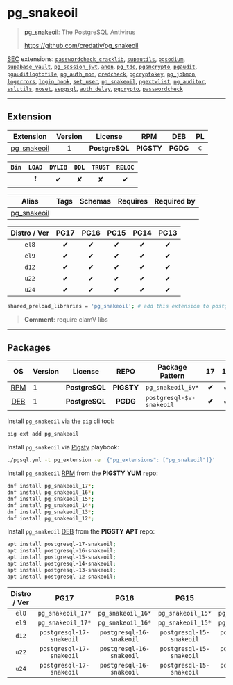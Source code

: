 # pg_snakeoil


> [pg_snakeoil](https://github.com/credativ/pg_snakeoil): The PostgreSQL Antivirus
>
> https://github.com/credativ/pg_snakeoil





[SEC](/sec) extensions: [`passwordcheck_cracklib`](/passwordcheck_cracklib), [`supautils`](/supautils), [`pgsodium`](/pgsodium), [`supabase_vault`](/supabase_vault), [`pg_session_jwt`](/pg_session_jwt), [`anon`](/anon), [`pg_tde`](/pg_tde), [`pgsmcrypto`](/pgsmcrypto), [`pgaudit`](/pgaudit), [`pgauditlogtofile`](/pgauditlogtofile), [`pg_auth_mon`](/pg_auth_mon), [`credcheck`](/credcheck), [`pgcryptokey`](/pgcryptokey), [`pg_jobmon`](/pg_jobmon), [`logerrors`](/logerrors), [`login_hook`](/login_hook), [`set_user`](/set_user), [`pg_snakeoil`](/pg_snakeoil), [`pgextwlist`](/pgextwlist), [`pg_auditor`](/pg_auditor), [`sslutils`](/sslutils), [`noset`](/noset), [`sepgsql`](/sepgsql), [`auth_delay`](/auth_delay), [`pgcrypto`](/pgcrypto), [`passwordcheck`](/passwordcheck)


-------
## Extension


| Extension | Version | License | RPM | DEB | PL |
|-----------|:-------:|:-------:|:---:|:---:|:--:|
| [pg_snakeoil](https://github.com/credativ/pg_snakeoil) | 1 | **<span class="tcblue">PostgreSQL</span>** | **<span class="tcwarn">PIGSTY</span>** | **<span class="tccyan">PGDG</span>** | `C` |



| `Bin` | `LOAD` | `DYLIB` | `DDL` | `TRUST` | `RELOC` |
|:-----:|:------:|:-------:|:-----:|:-------:|:-------:|
|  | <span class="tcred">❗</span> | <span class="tcblue">✔</span> | <span class="tcwarn">✘</span> | <span class="tcwarn">✘</span> | <span class="tcblue">✔</span> |



| Alias | Tags | Schemas | Requires | Required by |
|-------|------|---------|----------|-------------|
| [pg_snakeoil](/pg_snakeoil) |  |  |  |  |



| Distro / Ver | PG17 | PG16 | PG15 | PG14 | PG13 |
|:------------:|:----:|:----:|:----:|:----:|:----:|
| `el8` | <span class="tcblue">✔</span> | <span class="tcblue">✔</span> | <span class="tcblue">✔</span> | <span class="tcblue">✔</span> | <span class="tcblue">✔</span> |
| `el9` | <span class="tcblue">✔</span> | <span class="tcblue">✔</span> | <span class="tcblue">✔</span> | <span class="tcblue">✔</span> | <span class="tcblue">✔</span> |
| `d12` | <span class="tcblue">✔</span> | <span class="tcblue">✔</span> | <span class="tcblue">✔</span> | <span class="tcblue">✔</span> | <span class="tcblue">✔</span> |
| `u22` | <span class="tcblue">✔</span> | <span class="tcblue">✔</span> | <span class="tcblue">✔</span> | <span class="tcblue">✔</span> | <span class="tcblue">✔</span> |
| `u24` | <span class="tcblue">✔</span> | <span class="tcblue">✔</span> | <span class="tcblue">✔</span> | <span class="tcblue">✔</span> | <span class="tcblue">✔</span> |



```bash
shared_preload_libraries = 'pg_snakeoil'; # add this extension to postgresql.conf
```


> **Comment**: require clamV libs
-----------


## Packages


| OS | Version | License | REPO | Package Pattern | 17 | 16 | 15 | 14 | 13 | Dependency |
|:--:|---------|:-------:|:----:|-----------------|:--:|:--:|:--:|:--:|:--:|------------|
| [RPM](/rpm) | 1 | **<span class="tcblue">PostgreSQL</span>** | **<span class="tcwarn">PIGSTY</span>** | `pg_snakeoil_$v*` | **<span class="tcwarn">✔</span>** | **<span class="tcwarn">✔</span>** | **<span class="tcwarn">✔</span>** | **<span class="tcwarn">✔</span>** | **<span class="tcwarn">✔</span>** |  |
| [DEB](/deb) | 1 | **<span class="tcblue">PostgreSQL</span>** | **<span class="tccyan">PGDG</span>** | `postgresql-$v-snakeoil` | **<span class="tcwarn">✔</span>** | **<span class="tcwarn">✔</span>** | **<span class="tcwarn">✔</span>** | **<span class="tcwarn">✔</span>** | **<span class="tcwarn">✔</span>** |  |



Install `pg_snakeoil` via the [`pig`](https://github.com/pgsty/pig) cli tool:

```bash
pig ext add pg_snakeoil
```


Install `pg_snakeoil` via [Pigsty](https://pigsty.io/docs/pgext/usage/install/) playbook:

```bash
./pgsql.yml -t pg_extension -e '{"pg_extensions": ["pg_snakeoil"]}'
```


Install `pg_snakeoil` [RPM](/rpm) from the **<span class="tcwarn">PIGSTY</span>** **YUM** repo:

```bash
dnf install pg_snakeoil_17*;
dnf install pg_snakeoil_16*;
dnf install pg_snakeoil_15*;
dnf install pg_snakeoil_14*;
dnf install pg_snakeoil_13*;
dnf install pg_snakeoil_12*;
```


Install `pg_snakeoil` [DEB](/deb) from the **<span class="tcwarn">PIGSTY</span>** **APT** repo:

```bash
apt install postgresql-17-snakeoil;
apt install postgresql-16-snakeoil;
apt install postgresql-15-snakeoil;
apt install postgresql-14-snakeoil;
apt install postgresql-13-snakeoil;
apt install postgresql-12-snakeoil;
```




| Distro / Ver | PG17 | PG16 | PG15 | PG14 | PG13 |
|:------------:|:----:|:----:|:----:|:----:|:----:|
| `el8` | `pg_snakeoil_17*` | `pg_snakeoil_16*` | `pg_snakeoil_15*` | `pg_snakeoil_14*` | `pg_snakeoil_13*` |
| `el9` | `pg_snakeoil_17*` | `pg_snakeoil_16*` | `pg_snakeoil_15*` | `pg_snakeoil_14*` | `pg_snakeoil_13*` |
| `d12` | `postgresql-17-snakeoil` | `postgresql-16-snakeoil` | `postgresql-15-snakeoil` | `postgresql-14-snakeoil` | `postgresql-13-snakeoil` |
| `u22` | `postgresql-17-snakeoil` | `postgresql-16-snakeoil` | `postgresql-15-snakeoil` | `postgresql-14-snakeoil` | `postgresql-13-snakeoil` |
| `u24` | `postgresql-17-snakeoil` | `postgresql-16-snakeoil` | `postgresql-15-snakeoil` | `postgresql-14-snakeoil` | `postgresql-13-snakeoil` |





